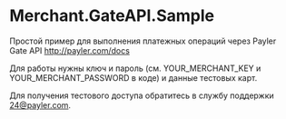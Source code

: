 Merchant.GateAPI.Sample
=======================

Простой пример для выполнения платежных операций через Payler Gate API http://payler.com/docs

Для работы нужны ключ и пароль (см. YOUR_MERCHANT_KEY и YOUR_MERCHANT_PASSWORD
в коде) и данные тестовых карт.

Для получения тестового доступа обратитесь в службу поддержки 24@payler.com.
